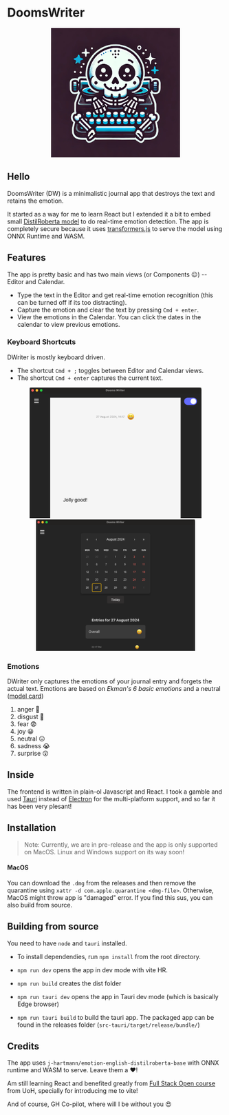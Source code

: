 # DoomsWriter

<div style="text-align: center;">
  <img src="src/assets/dw_logo.png" alt="DoomsWriter Logo" width="300"/>
</div>

## Hello

DoomsWriter (DW) is a minimalistic journal app that destroys the text and retains the emotion.

It started as a way for me to learn React but I extended it a bit to embed small [DistilRoberta model](https://huggingface.co/j-hartmann/emotion-english-distilroberta-base) to do real-time emotion detection. The app is completely secure because it uses [transformers.js](https://huggingface.co/docs/transformers.js/index) to serve the model using ONNX Runtime and WASM.


## Features

The app is pretty basic and has two main views (or Components 😉️) -- Editor and Calendar.

- Type the text in the Editor and get real-time emotion recognition (this can be turned off if its too distracting).
- Capture the emotion and clear the text by pressing `Cmd + enter`.
- View the emotions in the Calendar. You can click the dates in the calendar to view previous emotions.

### Keyboard Shortcuts

DWriter is mostly keyboard driven.

- The shortcut `Cmd + ;` toggles between Editor and Calendar views.
- The shortcut `Cmd + enter` captures the current text.

<p align="center">
  <img src="src/assets/editor-screenshot.png" alt="alt text" width="400"/>
  <img src="src/assets/calendar-screenshot.png" alt="alt text" width="370"/>
</p>

### Emotions

DWriter only captures the emotions of your journal entry and forgets the actual text. Emotions are based on *Ekman's 6 basic emotions* and a neutral ([model card](https://huggingface.co/j-hartmann/emotion-english-distilroberta-base))

1. anger 🤬
2. disgust 🤢
3. fear 😨
4. joy 😀
5. neutral 😐
6. sadness 😭
7. surprise 😲

## Inside

The frontend is written in plain-ol Javascript and React. I took a gamble and used [Tauri](https://tauri.app/) instead of [Electron](https://josephg.com/blog/electron-is-flash-for-the-desktop/) for the multi-platform support, and so far it has been very plesant!

## Installation

> Note: Currently, we are in pre-release and the app is only supported on MacOS. Linux and Windows support on its way soon!

#### MacOS

You can download the `.dmg` from the releases and then remove the quarantine using `xattr -d com.apple.quarantine <dmg-file>`. Otherwise, MacOS might throw app is "damaged" error. If you find this sus, you can also build from source.

## Building from source

You need to have `node` and `tauri` installed.

- To install dependendies, run `npm install` from the root directory.

- `npm run dev` opens the app in dev mode with vite HR.
- `npm run build` creates the dist folder
- `npm run tauri dev` opens the app in Tauri dev mode (which is basically Edge browser)
- `npm run tauri build` to build the tauri app. The packaged app can be found in the releases folder (`src-tauri/target/release/bundle/`)

## Credits

The app uses `j-hartmann/emotion-english-distilroberta-base` with ONNX runtime and WASM to serve. Leave them a  ❤️️!

Am still learning React and benefited greatly from [Full Stack Open course](https://fullstackopen.com/en/) from UoH, specially for introducing me to vite!

And of course, GH Co-pilot, where will I be without you 😍️